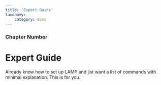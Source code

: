 ```yaml
---
title: 'Expert Guide'
taxonomy:
    category: docs
---
```


### Chapter Number

# Expert Guide

Already know how to set up LAMP and jist want a list of commands with minimal explanation. This is for you.